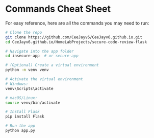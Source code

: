 # Commands Cheat Sheet

For easy reference, here are all the commands you may need to run:

```bash
# Clone the repo
git clone https://github.com/CeeJayv6/CeeJayv6.github.io.git
cd CeeJayv6.github.io/HomeLabProjects/secure-code-review-flask

# Navigate into the app folder
cd insecure-app  # or secure-app

# (Optional) Create a virtual environment
python -m venv venv

# Activate the virtual environment
# Windows:
venv\Scripts\activate

# macOS/Linux:
source venv/bin/activate

# Install Flask
pip install Flask

# Run the app
python app.py
